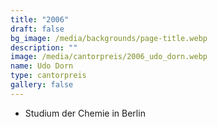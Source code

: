 ```yaml
---
title: "2006"
draft: false
bg_image: /media/backgrounds/page-title.webp
description: ""
image: /media/cantorpreis/2006_udo_dorn.webp
name: Udo Dorn
type: cantorpreis
gallery: false
---
```

- Studium der Chemie in Berlin
